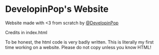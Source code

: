 # DevelopinPop's Website

Website made with <3 from scratch by [@DevelopinPop](https://developinpop.github.io/website-for-dsa)

Credits in index.html

To be honest, the html code is very badly written. This is literally my first time working on a website. Please do not copy unless you know HTML!

